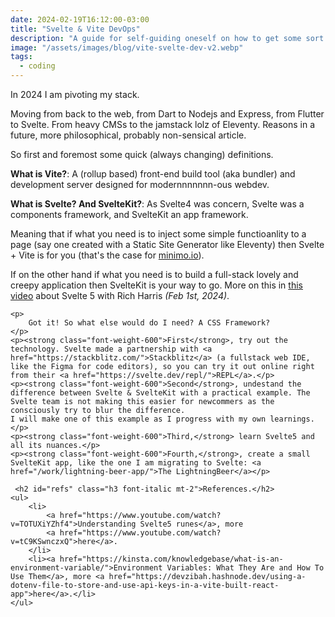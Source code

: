 ```yaml
---
date: 2024-02-19T16:12:00-03:00
title: "Svelte & Vite DevOps"
description: "A guide for self-guiding oneself on how to get some sort of guidance in this new Vite and Svelte-guided dev world"
image: "/assets/images/blog/vite-svelte-dev-v2.webp"
tags:
  - coding
---
```

<div class="wrapper mt-2">
    <p>In 2024 I am pivoting my stack.</p>
    <p>
        Moving from back to the web, from Dart to Nodejs and Express, from Flutter to Svelte. From heavy CMSs to the jamstack lolz of Eleventy. Reasons in a future, more philosophical, probably non-sensical article.
    </p>
    <p>
        So first and foremost some quick (always changing) definitions.
    </p>
    <p>
        <strong class="font-weight-600">What is Vite?</strong>: A (rollup based) front-end build tool (aka bundler) and development server designed for modernnnnnnn-ous webdev.
    </p>
    <p>
        <strong class="font-weight-600">What is Svelte? And SvelteKit?</strong>: As Svelte4 was concern, Svelte was a components framework, and SvelteKit an app framework. 
    </p>
    <p>Meaning that if what you need is to inject some simple functioanlity to a page (say one created with a Static Site Generator like Eleventy) then Svelte + Vite is for you (that's the case for <a href="https://minimo.io">minimo.io</a>).</p>
    <p>If on the other hand if what you need is to build a full-stack lovely and creepy application then SvelteKit is your way to go. More on this in <a href="https://youtu.be/z7n17ajJpCo?si=zx8RuvJNbqgBuXIm&t=2410">this video</a> about Svelte 5 with Rich Harris <i>(Feb 1st, 2024)</i>.</p>

    <p>
        Got it! So what else would do I need? A CSS Framework?
    </p>
    <p><strong class="font-weight-600">First</strong>, try out the technology. Svelte made a partnership with <a href="https://stackblitz.com/">Stackblitz</a> (a fullstack web IDE, like the Figma for code editors), so you can try it out online right from their <a href="https://svelte.dev/repl/">REPL</a>.</p>
    <p><strong class="font-weight-600">Second</strong>, undestand the difference between Svelte & SvelteKit with a practical example. The Svelte team is not making this easier for newcommers as the consciously try to blur the difference.
    I will make one of this example as I progress with my own learnings.
    </p>
    <p><strong class="font-weight-600">Third,</strong> learn Svelte5 and all its nuances.</p>
    <p><strong class="font-weight-600">Fourth,</strong>, create a small SvelteKit app, like the one I am migrating to Svelte: <a href="/work/lightning-beer-app/">The LightningBeer</a></p>

     <h2 id="refs" class="h3 font-italic mt-2">References.</h2>
    <ul>
        <li>
            <a href="https://www.youtube.com/watch?v=TOTUXiYZhf4">Understanding Svelte5 runes</a>, more
            <a href="https://www.youtube.com/watch?v=tC9KSwnczxQ">here</a>.
        </li>
        <li><a href="https://kinsta.com/knowledgebase/what-is-an-environment-variable/">Environment Variables: What They Are and How To Use Them</a>, more <a href="https://devzibah.hashnode.dev/using-a-dotenv-file-to-store-and-use-api-keys-in-a-vite-built-react-app">here</a>.</li>
    </ul>


</div>